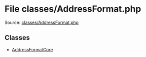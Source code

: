 File classes/AddressFormat.php
=========

Source: [classes/AddressFormat.php](https://github.com/PrestaShop/PrestaShop/blob/1.5.6.0/classes/AddressFormat.php)


Classes
-------

* [AddressFormatCore](class.AddressFormatCore.md)

